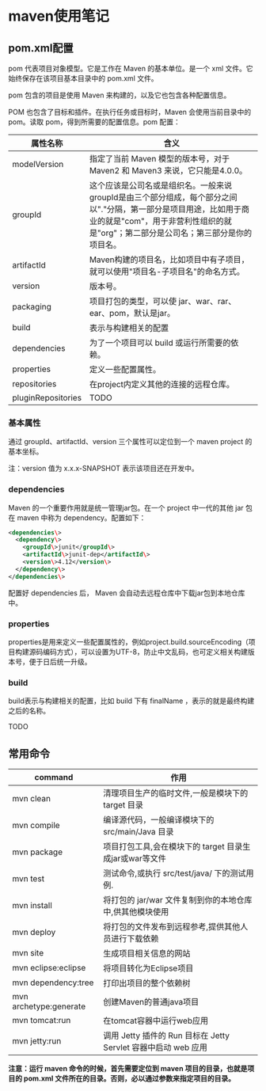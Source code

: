# maven使用笔记

## pom.xml配置

pom 代表项目对象模型。它是工作在 Maven 的基本单位。是一个 xml 文件。它始终保存在该项目基本目录中的 pom.xml  文件。

pom 包含的项目是使用 Maven 来构建的，以及它也包含各种配置信息。

POM 也包含了目标和插件。在执行任务或目标时，Maven 会使用当前目录中的pom。读取 pom，得到所需要的配置信息。pom 配置：

属性名称 | 含义
---|---|
modelVersion | 指定了当前 Maven 模型的版本号，对于 Maven2 和 Maven3 来说，它只能是4.0.0。
groupId | 这个应该是公司名或是组织名。一般来说groupId是由三个部分组成，每个部分之间以"."分隔，第一部分是项目用途，比如用于商业的就是"com"，用于非营利性组织的就是"org"；第二部分是公司名；第三部分是你的项目名。
artifactId | Maven构建的项目名，比如项目中有子项目，就可以使用"项目名-子项目名"的命名方式。
version | 版本号。
packaging | 项目打包的类型，可以使 jar、war、rar、ear、pom，默认是jar。
build | 表示与构建相关的配置
dependencies | 为了一个项目可以 build 或运行所需要的依赖。
properties | 定义一些配置属性。
repositories | 在project内定义其他的连接的远程仓库。
pluginRepositories | TODO

### 基本属性  

通过 groupId、artifactId、version 三个属性可以定位到一个 maven project 的基本坐标。

注：version 值为 x.x.x-SNAPSHOT 表示该项目还在开发中。

### dependencies

Maven 的一个重要作用就是统一管理jar包。在一个 project 中一代的其他 jar 包在 maven 中称为 dependency。配置如下：

```xml
<dependencies\>
  <dependency\>
    <groupId\>junit</groupId\>
    <artifactId\>junit-dep</artifactId\>
    <version\>4.12</version\>
  </dependency\>
</dependencies\>
```

配置好 dependencies 后， Maven 会自动去远程仓库中下载jar包到本地仓库中。

### properties

properties是用来定义一些配置属性的，例如project.build.sourceEncoding（项目构建源码编码方式），可以设置为UTF-8，防止中文乱码，也可定义相关构建版本号，便于日后统一升级。

### build

build表示与构建相关的配置，比如 build 下有 finalName ，表示的就是最终构建之后的名称。

TODO

## 常用命令

command | 作用
---|--- 
mvn clean | 清理项目生产的临时文件,一般是模块下的 target 目录
mvn compile | 编译源代码，一般编译模块下的 src/main/Java 目录
mvn package | 项目打包工具,会在模块下的 target 目录生成jar或war等文件
mvn test | 测试命令,或执行 src/test/java/ 下的测试用例.
mvn install | 将打包的 jar/war 文件复制到你的本地仓库中,供其他模块使用
mvn deploy | 将打包的文件发布到远程参考,提供其他人员进行下载依赖
mvn site | 生成项目相关信息的网站
mvn eclipse:eclipse | 将项目转化为Eclipse项目
mvn dependency:tree | 打印出项目的整个依赖树  
mvn archetype:generate | 创建Maven的普通java项目
mvn tomcat:run | 在tomcat容器中运行web应用
mvn jetty:run | 调用 Jetty 插件的 Run 目标在 Jetty Servlet 容器中启动 web 应用

**注意：运行 maven 命令的时候，首先需要定位到 maven 项目的目录，也就是项目的 pom.xml 文件所在的目录。否则，必以通过参数来指定项目的目录。**




